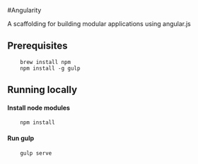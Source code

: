 #Angularity

A scaffolding for building modular applications using angular.js

## Prerequisites
```shell
    brew install npm
    npm install -g gulp
```
## Running locally

#### Install node modules
```shell
    npm install
```
#### Run gulp
```shell
    gulp serve
```



